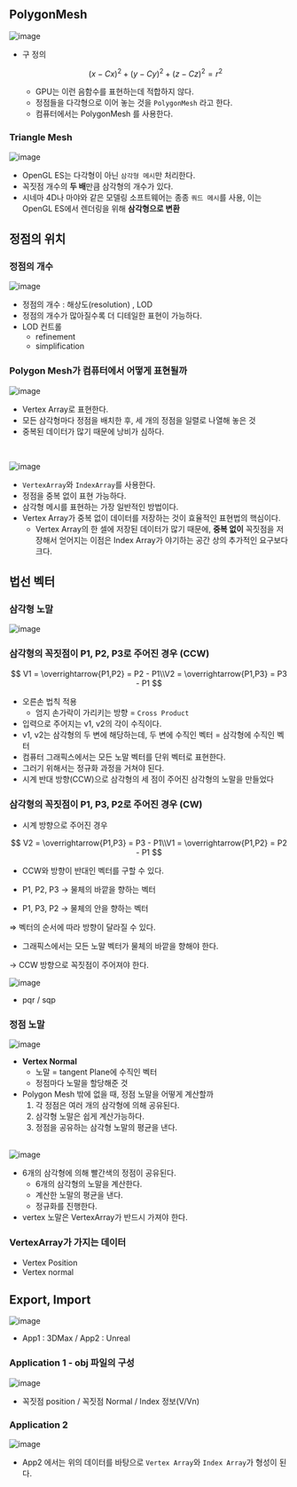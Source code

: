 ## PolygonMesh

![image](https://github.com/user-attachments/assets/c29eca08-d119-4ef7-a41d-7a6effd46f08)

- 구 정의
    
    $$
    (x-Cx)^2 + (y-Cy)^2 + (z-Cz)^2 = r^2
    $$
    
    - GPU는 이런 음함수를 표현하는데 적합하지 않다.
    - 정점들을 다각형으로 이어 놓는 것을 `PolygonMesh` 라고 한다.
    - 컴퓨터에서는 PolygonMesh 를 사용한다.

### Triangle Mesh
![image](https://github.com/user-attachments/assets/c9ee111c-37cf-4912-a3f7-1e4c7fb00d14)

- OpenGL ES는 다각형이 아닌 `삼각형 메시`만 처리한다.
- 꼭짓점 개수의 **두 배**만큼 삼각형의 개수가 있다.
- 시네마 4D나 마야와 같은 모델링 소프트웨어는 종종 `쿼드 메시`를 사용, 이는 OpenGL ES에서 렌더링을 위해 **삼각형으로 변환**

## 정점의 위치

### 정점의 개수
![image](https://github.com/user-attachments/assets/67a9f198-da68-4f69-958c-ada62b3bbfc1)

- 정점의 개수 : 해상도(resolution) , LOD
- 정점의 개수가 많아질수록 더 디테일한 표현이 가능하다.
- LOD 컨트롤
    - refinement
    - simplification

### Polygon Mesh가 컴퓨터에서 어떻게 표현될까

![image](https://github.com/user-attachments/assets/92ffed12-3363-495d-93ea-4bb80b04397d)
- Vertex Array로 표현한다.
- 모든 삼각형마다 정점을 배치한 후, 세 개의 정점을 일렬로 나열해 놓은 것
- 중복된 데이터가 많기 때문에 낭비가 심하다.
</br>

![image](https://github.com/user-attachments/assets/29135b64-bcff-4603-8634-16bafd14867b)
- `VertexArray`와 `IndexArray`를 사용한다.
- 정점을 중복 없이 표현 가능하다.
- 삼각형 메시를 표현하는 가장 일반적인 방법이다.
- Vertex Array가 중복 없이 데이터를 저장하는 것이 효율적인 표현법의 핵심이다.
    - Vertex Array의 한 셀에 저장된 데이터가 많기 때문에, **중복 없이** 꼭짓점을 저장해서 얻어지는 이점은 Index Array가 야기하는 공간 상의 추가적인 요구보다 크다.

## 법선 벡터

### 삼각형 노말
![image](https://github.com/user-attachments/assets/1c7dc9a0-00e0-4b4d-ad1a-e4af943d5ec7)

### 삼각형의 꼭짓점이 P1, P2, P3로 주어진 경우 (CCW)

$$
V1 = \overrightarrow{P1,P2} = P2 - P1\\V2 = \overrightarrow{P1,P3} = P3 - P1
$$

- 오른손 법칙 적용
    - 엄지 손가락이 가리키는 방향 = `Cross Product`
- 입력으로 주어지는 v1, v2의 각이 수직이다.
- v1, v2는 삼각형의 두 변에 해당하는데, 두 변에 수직인 벡터 = 삼각형에 수직인 벡터
- 컴퓨터 그래픽스에서는 모든 노말 벡터를 단위 벡터로 표현한다.
- 그러기 위해서는 정규화 과정을 거쳐야 된다.
- 시계 반대 방향(CCW)으로 삼각형의 세 점이 주어진 삼각형의 노말을 만들었다

### 삼각형의 꼭짓점이 P1, P3, P2로 주어진 경우 (CW)

- 시계 방향으로 주어진 경우

$$
V2 = \overrightarrow{P1,P3} = P3 - P1\\V1 = \overrightarrow{P1,P2} = P2 - P1
$$

- CCW와 방향이 반대인 벡터를 구할 수 있다.

- P1, P2, P3 → 물체의 바깥을 향하는 벡터
- P1, P3, P2 → 물체의 안을 향하는 벡터

⇒ 벡터의 순서에 따라 방향이 달라질 수 있다.

- 그래픽스에서는 모든 노말 벡터가 물체의 바깥을 향해야 한다.

→ CCW 방향으로 꼭짓점이 주어져야 한다.
</br>

![image](https://github.com/user-attachments/assets/6a99b384-4411-4e75-88f6-2ae176a31e6b)

- pqr / sqp

### 정점 노말
![image](https://github.com/user-attachments/assets/f9c8c193-c74b-4da9-bdcb-40178f9852e4)

- **Vertex Normal**
    - 노말 = tangent Plane에 수직인 벡터
    - 정점마다 노말을 할당해준 것
- Polygon Mesh 밖에 없을 때, 정점 노말을 어떻게 계산할까
    1. 각 정점은 여러 개의 삼각형에 의해 공유된다. 
    2. 삼각형 노말은 쉽게 계산가능하다.
    3. 정점을 공유하는 삼각형 노말의 평균을 낸다.
  </br>
  
![image](https://github.com/user-attachments/assets/8698e023-9fe5-4e8c-85c8-e4866cec69da)
- 6개의 삼각형에 의해 빨간색의 정점이 공유된다.
    - 6개의 삼각형의 노말을 계산한다.
    - 계산한 노말의 평균을 낸다.
    - 정규화를 진행한다.
- vertex 노말은 VertexArray가 반드시 가져야 한다.

### VertexArray가 가지는 데이터

- Vertex Position
- Vertex normal

## Export, Import
![image](https://github.com/user-attachments/assets/09a24abe-73be-4806-81c5-7914134b2b35)

- App1 : 3DMax /  App2 : Unreal

### Application 1 - obj 파일의 구성
![image](https://github.com/user-attachments/assets/8a2cd148-5172-4512-9325-a06073950b1b)

- 꼭짓점 position / 꼭짓점 Normal / Index 정보(V/Vn)

### Application 2
![image](https://github.com/user-attachments/assets/8f63f6e2-949a-4ac9-a9ff-81895a7527a7)

- App2 에서는 위의 데이터를 바탕으로 `Vertex Array`와 `Index Array`가 형성이 된다.
